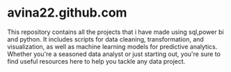 # avina22.github.com
This repository contains all the projects that i have made using sql,power bi and python.  It includes scripts for data cleaning, transformation, and visualization, as well as machine learning models for predictive analytics. Whether you're a seasoned data analyst or just starting out, you're sure to find useful resources here to help you tackle any data project.
